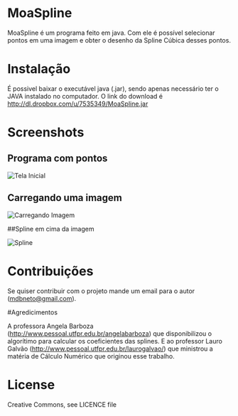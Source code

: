 # MoaSpline

MoaSpline é um programa feito em java. Com ele é possível selecionar pontos em uma imagem e obter o desenho da Spline Cúbica desses pontos.

# Instalação

É possivel baixar o executável java (.jar), sendo apenas necessário ter o JAVA instalado no computador.
O link do download é http://dl.dropbox.com/u/7535349/MoaSpline.jar

# Screenshots

## Programa com pontos

![Tela Inicial](http://dl.dropbox.com/u/7535349/MoaSplinePic/moaspline1.png)


## Carregando uma imagem

![Carregando Imagem](http://dl.dropbox.com/u/7535349/MoaSplinePic/moaspline2.png)

##Spline em cima da imagem

![Spline](http://dl.dropbox.com/u/7535349/MoaSplinePic/moaspline3.png)

# Contribuições

Se quiser contribuir com o projeto mande um email para o autor (mdbneto@gmail.com).

#Agredicimentos

A professora Angela Barboza (http://www.pessoal.utfpr.edu.br/angelabarboza) que disponibilizou o algorítimo para calcular os coeficientes das splines. E ao professor Lauro Galvão (http://www.pessoal.utfpr.edu.br/laurogalvao/) que ministrou a matéria de Cálculo Numérico que originou esse trabalho.

# License 

Creative Commons, see LICENCE file